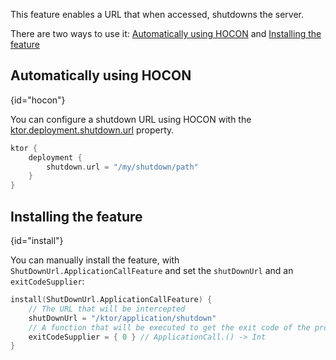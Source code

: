 [//]: # (title: Shutdown URL)

<include src="lib.xml" include-id="outdated_warning"/>

This feature enables a URL that when accessed, shutdowns the server.

There are two ways to use it: [Automatically using HOCON](#hocon) and [Installing the feature](#install)



## Automatically using HOCON
{id="hocon"}

You can configure a shutdown URL using HOCON with the 
[ktor.deployment.shutdown.url](Configurations.xml#predefined-properties) property.

```kotlin
ktor {
    deployment {
        shutdown.url = "/my/shutdown/path"
    }
}
```

## Installing the feature
{id="install"}

You can manually install the feature, with `ShutDownUrl.ApplicationCallFeature` and set the `shutDownUrl` and an `exitCodeSupplier`:

```kotlin
install(ShutDownUrl.ApplicationCallFeature) {
    // The URL that will be intercepted
    shutDownUrl = "/ktor/application/shutdown"
    // A function that will be executed to get the exit code of the process
    exitCodeSupplier = { 0 } // ApplicationCall.() -> Int
}
```